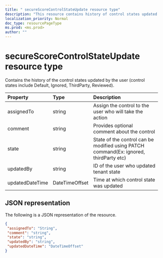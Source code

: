 ```yaml
---
title: " secureScoreControlStateUpdate resource type"
description: "This resource contains history of control states updated by user (control states include Default, Ignored, ThirdParty, Reviewed)."
localization_priority: Normal
doc_type: resourcePageType
ms.prod: <ms.prod>
author: ""
---
```


 #  secureScoreControlStateUpdate resource type
Contains the history of the control states updated by the user (control states include Default, Ignored, ThirdParty, Reviewed).

|Property |Type |Description |
|:--|:--|:--|
|assignedTo | string | Assign the control to the user who will take the action |
|comment | string | Provides optional comment about the control |
|state | string | State of the control can be modified using PATCH command(Ex: ignored, thirdParty etc) |
|updatedBy | string |ID of the user who updated tenant state |
|updatedDateTime | DateTimeOffset |Time at which control state was updated |
 ## JSON representation
 The following is a JSON representation of the resource.
 <!-- {
  "blockType": "resource",
  "optionalProperties": [
   ],
  "@odata.type": "microsoft.graph.secureScoreControlStateUpdate"
}-->
 ```json
{
  "assignedTo": "String",
  "comment": "string",
  "state": "string",
  "updatedBy": "string",
  "updatedDateTime": "DateTimeOffset"
}
 ```
 <!-- {
  "type": "#page.annotation",
  "description": "secureScoreControlStateUpdate resource",
  "keywords": "",
  "section": "documentation",
  "tocPath": ""
}-->
